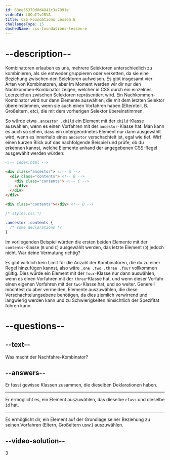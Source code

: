 ```yaml
---
id: 63ee35370d8d4841c3a7091e
videoId: LGQuIIv2RVA
title: CSS Foundations Lesson E
challengeType: 15
dashedName: css-foundations-lesson-e
---
```


# --description--

Kombinatoren erlauben es uns, mehrere Selektoren unterschiedlich zu kombinieren, als sie entweder gruppieren oder verketten, da sie eine Beziehung zwischen den Selektoren aufweisen. Es gibt insgesamt vier Arten von Kombinatoren, aber im Moment werden wir dir nur den Nachkommen-Kombinator zeigen, welcher in CSS durch ein einzelnes Leerzeichen zwischen Selektoren repräsentiert wird. Ein Nachkommen-Kombinator wird nur dann Elemente auswählen, die mit dem letzten Selektor übereinstimmen, wenn sie auch einen Vorfahren haben (Elternteil, B. Großeltern, etc), die mit dem vorherigen Selektor übereinstimmen.

So würde etwa `.ancestor .child` ein Element mit der `child`-Klasse auswählen, wenn es einen Vorfahren mit der `ancestor`-Klasse hat. Man kann es auch so sehen, dass ein untergeordnetes Element nur dann ausgewählt wird, wenn es innerhalb eines `ancestor` verschachtelt ist, egal wie tief. Wirf einen kurzen Blick auf das nachfolgende Beispiel und prüfe, ob du erkennen kannst, welche Elemente anhand der angegebenen CSS-Regel ausgewählt werden würden:

```html
<!-- index.html -->

<div class="ancestor"> <!-- A -->
  <div class="contents"> <!-- B -->
    <div class="contents"> <!-- C -->
    </div>
  </div>
</div>

<div class="contents"></div> <!-- D -->
```

```css
/* styles.css */

.ancestor .contents {
  /* some declarations */
}
```

Im vorliegenden Beispiel würden die ersten beiden Elemente mit der `contents`-Klasse (`B` und `C`) ausgewählt werden, das letzte Element (`D`) jedoch nicht. War deine Vermutung richtig?

Es gibt wirklich kein Limit für die Anzahl der Kombinatoren, die du zu einer Regel hinzufügen kannst, also wäre `.one .two .three .four` vollkommen gültig. Dies würde ein Element mit der `four`-Klasse nur dann auswählen, wenn es einen Vorfahren mit der `three`-Klasse hat, und wenn dieser Vorfahr einen eigenen Vorfahren mit der `two`-Klasse hat, und so weiter. Generell möchtest du aber vermeiden, Elemente auszuwählen, die diese Verschachtelungsebene benötigen, da dies ziemlich verwirrend und langwierig werden kann und zu Schwierigkeiten hinsichtlich der Spezifität führen kann.

# --questions--

## --text--

Was macht der Nachfahre-Kombinator?

## --answers--

Er fasst gewisse Klassen zusammen, die dieselben Deklarationen haben.

---

Er ermöglicht es, ein Element auszuwählen, das dieselbe `class` und dieselbe `id` hat.

---

Es ermöglicht dir, ein Element auf der Grundlage seiner Beziehung zu seinen Vorfahren (Eltern, Großeltern usw.) auszuwählen.


## --video-solution--

3
